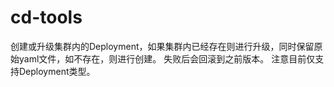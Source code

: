 # cd-tools
创建或升级集群内的Deployment，如果集群内已经存在则进行升级，同时保留原始yaml文件，如不存在，则进行创建。 失败后会回滚到之前版本。 注意目前仅支持Deployment类型。
